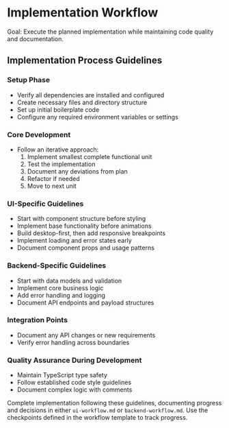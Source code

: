 # Implementation Workflow
Goal: Execute the planned implementation while maintaining code quality and documentation.

## Implementation Process Guidelines

### Setup Phase
- Verify all dependencies are installed and configured
- Create necessary files and directory structure
- Set up initial boilerplate code
- Configure any required environment variables or settings

### Core Development
- Follow an iterative approach:
  1. Implement smallest complete functional unit
  2. Test the implementation
  3. Document any deviations from plan
  4. Refactor if needed
  5. Move to next unit

### UI-Specific Guidelines
- Start with component structure before styling
- Implement base functionality before animations
- Build desktop-first, then add responsive breakpoints
- Implement loading and error states early
- Document component props and usage patterns

### Backend-Specific Guidelines
- Start with data models and validation
- Implement core business logic
- Add error handling and logging
- Document API endpoints and payload structures

### Integration Points
- Document any API changes or new requirements
- Verify error handling across boundaries

### Quality Assurance During Development
- Maintain TypeScript type safety
- Follow established code style guidelines
- Document complex logic with comments

Complete implementation following these guidelines, documenting progress and decisions in either `ui-workflow.md` or `backend-workflow.md`. Use the checkpoints defined in the workflow template to track progress.
